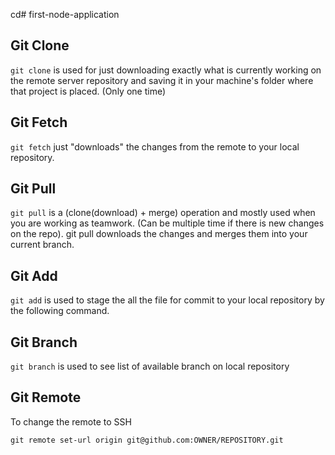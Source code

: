 cd# first-node-application
## Git Clone
`git clone` is used for just downloading exactly what is currently working on the remote server repository and saving it in your machine's folder where that project is placed. (Only one time)

## Git Fetch
`git fetch` just "downloads" the changes from the remote to your local repository. 

## Git Pull
`git pull` is a (clone(download) + merge) operation and mostly used when you are working as teamwork. (Can be multiple time if there is new changes on the repo). git pull downloads the changes and merges them into your current branch. 

## Git Add
`git add` is used to stage the all the file for commit to your local repository by the following command.

## Git Branch
`git branch` is used to see list of available branch on local repository

## Git Remote

To change the remote to SSH

`git remote set-url origin git@github.com:OWNER/REPOSITORY.git`